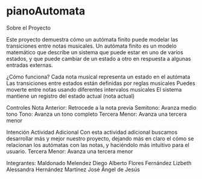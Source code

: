 ﻿# pianoAutomata
Sobre el Proyecto

Este proyecto demuestra cómo un autómata finito puede modelar las transiciones entre notas musicales. Un autómata finito es un modelo matemático que describe un sistema que puede estar en uno de varios estados, y que puede cambiar de un estado a otro en respuesta a algunas entradas externas.


¿Cómo funciona?
Cada nota musical representa un estado en el autómata
Las transiciones entre estados están definidas por reglas musicales
Puedes moverte entre notas usando diferentes intervalos musicales
El sistema mantiene un registro del estado actual (nota actual)

Controles
Nota Anterior: Retrocede a la nota previa
Semitono: Avanza medio tono
Tono: Avanza un tono completo
Tercera Menor: Avanza una tercera menor

Intención Actividad Adicional
Con esta actividad adicional buscamos desarrollar más y mejor nuestro proyecto,
dejando más en claro el cómo se relacionan los autómatas con las notas, y
haciéndolo más intuitivo para el usuario.
Tercera Menor: Avanza una tercera menor

Integrantes:
Maldonado Melendez Diego Alberto
Flores Fernández Lizbeth Alessandra
Hernández Martínez José Ángel de Jesús
